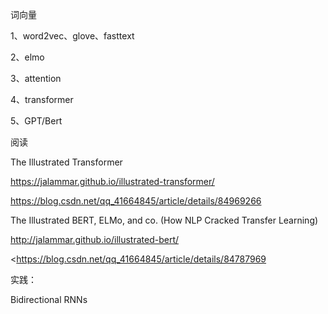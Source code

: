 词向量

1、word2vec、glove、fasttext

2、elmo

3、attention

4、transformer

5、GPT/Bert



阅读

The Illustrated Transformer

<https://jalammar.github.io/illustrated-transformer/>

<https://blog.csdn.net/qq_41664845/article/details/84969266>

The Illustrated BERT, ELMo, and co. (How NLP Cracked Transfer Learning)

<http://jalammar.github.io/illustrated-bert/>

<https://blog.csdn.net/qq_41664845/article/details/84787969



实践：

Bidirectional RNNs

